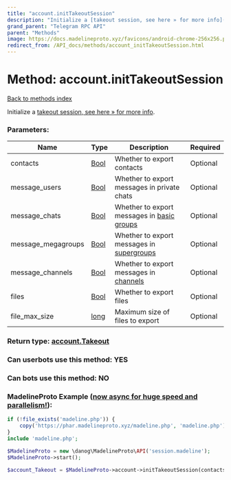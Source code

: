 ```yaml
---
title: "account.initTakeoutSession"
description: "Initialize a [takeout session, see here » for more info](https://core.telegram.org/api/takeout)."
grand_parent: "Telegram RPC API"
parent: "Methods"
image: https://docs.madelineproto.xyz/favicons/android-chrome-256x256.png
redirect_from: /API_docs/methods/account_initTakeoutSession.html
---
```

# Method: account.initTakeoutSession
[Back to methods index](index.html)



Initialize a [takeout session, see here » for more info](https://core.telegram.org/api/takeout).

### Parameters:

| Name     |    Type       | Description | Required |
|----------|---------------|-------------|----------|
|contacts|[Bool](/API_docs/types/Bool.html) | Whether to export contacts | Optional|
|message\_users|[Bool](/API_docs/types/Bool.html) | Whether to export messages in private chats | Optional|
|message\_chats|[Bool](/API_docs/types/Bool.html) | Whether to export messages in [basic groups](https://core.telegram.org/api/channel#basic-groups) | Optional|
|message\_megagroups|[Bool](/API_docs/types/Bool.html) | Whether to export messages in [supergroups](https://core.telegram.org/api/channel#supergroups) | Optional|
|message\_channels|[Bool](/API_docs/types/Bool.html) | Whether to export messages in [channels](https://core.telegram.org/api/channel#channels) | Optional|
|files|[Bool](/API_docs/types/Bool.html) | Whether to export files | Optional|
|file\_max\_size|[long](/API_docs/types/long.html) | Maximum size of files to export | Optional|


### Return type: [account.Takeout](/API_docs/types/account.Takeout.html)

### Can userbots use this method: **YES**

### Can bots use this method: **NO**


### MadelineProto Example ([now async for huge speed and parallelism!](https://docs.madelineproto.xyz/docs/ASYNC.html)):


```php
if (!file_exists('madeline.php')) {
    copy('https://phar.madelineproto.xyz/madeline.php', 'madeline.php');
}
include 'madeline.php';

$MadelineProto = new \danog\MadelineProto\API('session.madeline');
$MadelineProto->start();

$account_Takeout = $MadelineProto->account->initTakeoutSession(contacts: $Bool, message_users: $Bool, message_chats: $Bool, message_megagroups: $Bool, message_channels: $Bool, files: $Bool, file_max_size: $long, );
```

